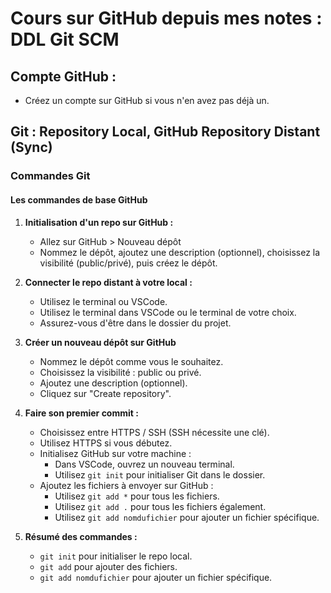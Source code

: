 # Cours sur GitHub depuis mes notes : DDL Git SCM

## Compte GitHub :
- Créez un compte sur GitHub si vous n'en avez pas déjà un.

## Git : Repository Local, GitHub Repository Distant (Sync)

### Commandes Git

#### Les commandes de base GitHub

1. **Initialisation d'un repo sur GitHub :**
   - Allez sur GitHub > Nouveau dépôt
   - Nommez le dépôt, ajoutez une description (optionnel), choisissez la visibilité (public/privé), puis créez le dépôt.

2. **Connecter le repo distant à votre local :**
   - Utilisez le terminal ou VSCode.
   - Utilisez le terminal dans VSCode ou le terminal de votre choix.
   - Assurez-vous d'être dans le dossier du projet.

3. **Créer un nouveau dépôt sur GitHub**
   - Nommez le dépôt comme vous le souhaitez.
   - Choisissez la visibilité : public ou privé.
   - Ajoutez une description (optionnel).
   - Cliquez sur "Create repository".

4. **Faire son premier commit :**
   - Choisissez entre HTTPS / SSH (SSH nécessite une clé).
   - Utilisez HTTPS si vous débutez.
   - Initialisez GitHub sur votre machine :
     - Dans VSCode, ouvrez un nouveau terminal.
     - Utilisez `git init` pour initialiser Git dans le dossier.
   - Ajoutez les fichiers à envoyer sur GitHub :
     - Utilisez `git add *` pour tous les fichiers.
     - Utilisez `git add .` pour tous les fichiers également.
     - Utilisez `git add nomdufichier` pour ajouter un fichier spécifique.

5. **Résumé des commandes :**
   - `git init` pour initialiser le repo local.
   - `git add` pour ajouter des fichiers.
   - `git add nomdufichier` pour ajouter un fichier spécifique.

<!-- Cours sur GitHub depuis vos notes : DDL Git SCM
Compte GitHub :

Créez un compte sur GitHub si vous n'en avez pas déjà un.
Git : Repository Local, GitHub Repository Distant (Sync)

Commandes Git
Les commandes de base GitHub

Initialisation d'un repo sur GitHub :
Allez sur GitHub > Nouveau dépôt
Nommez le dépôt, ajoutez une description (optionnel), choisissez la visibilité (public/privé), puis créez le dépôt.
Connecter le repo distant à votre local :
Utilisez le terminal ou VSCode.
Utilisez le terminal dans VSCode ou le terminal de votre choix.
Assurez-vous d'être dans le dossier du projet.
Créer un nouveau dépôt sur GitHub
Nommez le dépôt comme vous le souhaitez.
Choisissez la visibilité : public ou privé.
Ajoutez une description (optionnel).
Cliquez sur "Create repository".
Faire son premier commit :
Choisissez entre HTTPS / SSH (SSH nécessite une clé).
Utilisez HTTPS si vous débutez.
Initialisez GitHub sur votre machine :
Dans VSCode, ouvrez un nouveau terminal.
Utilisez git init pour initialiser Git dans le dossier.
Ajoutez les fichiers à envoyer sur GitHub :
Utilisez git add * pour tous les fichiers.
Utilisez git add . pour tous les fichiers également.
Utilisez git add nomdufichier pour ajouter un fichier spécifique.
Résumé des commandes :
git init pour initialiser le repo local.
git add pour ajouter des fichiers.
git add nomdufichier pour ajouter un fichier spécifique. -->